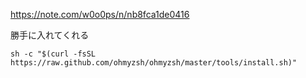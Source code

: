 https://note.com/w0o0ps/n/nb8fca1de0416

勝手に入れてくれる

```
sh -c "$(curl -fsSL https://raw.github.com/ohmyzsh/ohmyzsh/master/tools/install.sh)"
```
